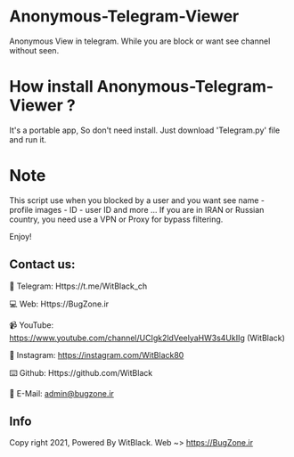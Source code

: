 # Anonymous-Telegram-Viewer
Anonymous View in telegram. While you are block or want see channel without seen.

# How install Anonymous-Telegram-Viewer ?
It's a portable app, So don't need install. Just download 'Telegram.py' file and run it.

# Note
This script use when you blocked by a user and you want see name - profile images - ID - user ID and more ...
If you are in IRAN or Russian country, you need use a VPN or Proxy for bypass filtering.

Enjoy!


Contact us:
-
💬 Telegram:
Https://t.me/WitBlack_ch

💻 Web:
Https://BugZone.ir

📹 YouTube:
https://www.youtube.com/channel/UCIgk2ldVeelyaHW3s4UkIIg (WitBlack)

📱 Instagram:
https://instagram.com/WitBlack80

⌨️ Github:
Https://github.com/WitBlack

📧 E-Mail:
admin@bugzone.ir


Info
-
Copy right 2021, Powered By WitBlack. Web ~> https://BugZone.ir
